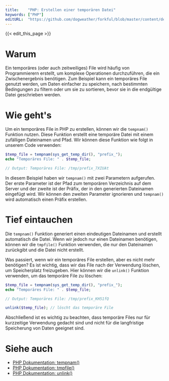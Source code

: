 ```yaml
---
title:    "PHP: Erstellen einer temporären Datei"
keywords: ["PHP"]
editURL:  "https://github.com/dogweather/forkful/blob/master/content/de/php/creating-a-temporary-file.md"
---
```


{{< edit_this_page >}}

# Warum

Ein temporäres (oder auch zeitweiliges) File wird häufig von Programmierern erstellt, um komplexe Operationen durchzuführen, die ein Zwischenergebnis benötigen. Zum Beispiel kann ein temporäres File genutzt werden, um Daten einfacher zu speichern, nach bestimmten Bedingungen zu filtern oder um sie zu sortieren, bevor sie in die endgültige Datei geschrieben werden.

# Wie geht's

Um ein temporäres File in PHP zu erstellen, können wir die `tempnam()` Funktion nutzen. Diese Funktion erstellt eine temporäre Datei mit einem zufälligen Dateinamen und Pfad. Wir können diese Funktion wie folgt in unserem Code verwenden:

```PHP
$temp_file = tempnam(sys_get_temp_dir(), "prefix_");
echo "Temporäres File: " . $temp_file;

// Output: Temporäres File: /tmp/prefix_7XIUAt
```

In diesem Beispiel haben wir `tempnam()` mit zwei Parametern aufgerufen. Der erste Parameter ist der Pfad zum temporären Verzeichnis auf dem Server und der zweite ist der Präfix, der in den generierten Dateinamen eingefügt wird. Wir können den zweiten Parameter ignorieren und `tempnam()` wird automatisch einen Präfix erstellen.

# Tief eintauchen

Die `tempnam()` Funktion generiert einen eindeutigen Dateinamen und erstellt automatisch die Datei. Wenn wir jedoch nur einen Dateinamen benötigen, können wir die `tmpfile()` Funktion verwenden, die nur den Dateinamen zurückgibt und die Datei nicht erstellt.

Was passiert, wenn wir ein temporäres File erstellen, aber es nicht mehr benötigen? Es ist wichtig, dass wir das File nach der Verwendung löschen, um Speicherplatz freizugeben. Hier können wir die `unlink()` Funktion verwenden, um das temporäre File zu löschen:

```PHP
$temp_file = tempnam(sys_get_temp_dir(), "prefix_");
echo "Temporäres File: " . $temp_file;

// Output: Temporäres File: /tmp/prefix_KH51fQ

unlink($temp_file); // löscht das temporäre File
```

Abschließend ist es wichtig zu beachten, dass temporäre Files nur für kurzzeitige Verwendung gedacht sind und nicht für die langfristige Speicherung von Daten geeignet sind.

# Siehe auch

- [PHP Dokumentation: tempnam()](https://www.php.net/manual/de/function.tempnam.php)
- [PHP Dokumentation: tmpfile()](https://www.php.net/manual/de/function.tmpfile.php)
- [PHP Dokumentation: unlink()](https://www.php.net/manual/de/function.unlink.php)